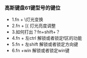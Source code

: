 ### 高斯键盘61键型号的键位
- 1.fn + \灯光变换
- 2.fn + [{ 灯光亮度调整
- 3.如何打出？fn+shift+？
- 4.fn + 左ctrl 解锁或者锁定f区的功能
- 5.fn + 左shift 解锁或者锁定方向键
- 6.fn +win 解锁或者锁定win键